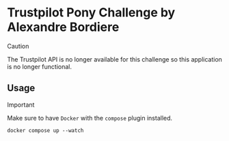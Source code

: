 # Trustpilot Pony Challenge by Alexandre Bordiere

> [!CAUTION]
> The Trustpilot API is no longer available for this challenge so this application is no longer functional.

## Usage

> [!IMPORTANT]
> Make sure to have `Docker` with the `compose` plugin installed.

```
docker compose up --watch
```
